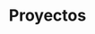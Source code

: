 ---
layout: projects
class: page-default
title: "Proyectos"
description: "Descripción del Proyecto"
image: "/images/proj-default.png"
permalink: /projects/
---